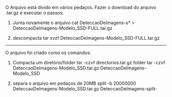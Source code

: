 O Arquivo está divido em vários pedaços. Fazer o download do arquivo .tar.gz e executar o passos:

1. Junta novamente o arquivo
cat DeteccaoDeImagens-s* > DeteccaoDeImagens-Modelo_SSD-FULL.tar.gz

2. descompacta
tar xvzf DeteccaoDeImagens-Modelo_SSD-FULL.tar.gz

------------------------------------------------------------------------------------------------------
O arquivo foi criado como os comandos:

1. Compacta um diretório/folder
tar -czvf directorios.tar.gz folder
tar -czvf DeteccaoDeImagens-Modelo_SSD.tar.gz DeteccaoDeImagens-Modelo_SSD

2. separa o arquivo em pedaços de 20MB
split -b 20000000 DeteccaoDeImagens-Modelo_SSD.tar.gz DeteccaoDeImagens-split-

